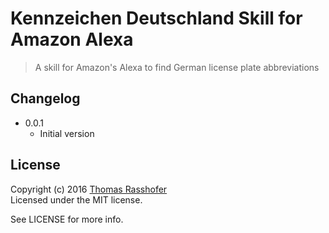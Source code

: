 # Kennzeichen Deutschland Skill for Amazon Alexa

> A skill for Amazon's Alexa to find German license plate abbreviations

## Changelog

* 0.0.1
  * Initial version

## License

Copyright (c) 2016 [Thomas Rasshofer](http://thomasrasshofer.com/)  
Licensed under the MIT license.

See LICENSE for more info.
